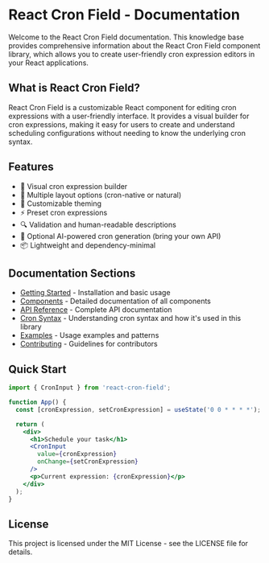 # React Cron Field - Documentation

Welcome to the React Cron Field documentation. This knowledge base provides comprehensive information about the React Cron Field component library, which allows you to create user-friendly cron expression editors in your React applications.

## What is React Cron Field?

React Cron Field is a customizable React component for editing cron expressions with a user-friendly interface. It provides a visual builder for cron expressions, making it easy for users to create and understand scheduling configurations without needing to know the underlying cron syntax.

## Features

- 📅 Visual cron expression builder
- 🔄 Multiple layout options (cron-native or natural)
- 🎨 Customizable theming
- ⚡ Preset cron expressions
- 🔍 Validation and human-readable descriptions
- 🤖 Optional AI-powered cron generation (bring your own API)
- 📦 Lightweight and dependency-minimal

## Documentation Sections

- [Getting Started](./getting-started.md) - Installation and basic usage
- [Components](./components.md) - Detailed documentation of all components
- [API Reference](./api-reference.md) - Complete API documentation
- [Cron Syntax](./cron-syntax.md) - Understanding cron syntax and how it's used in this library
- [Examples](./examples.md) - Usage examples and patterns
- [Contributing](./contributing.md) - Guidelines for contributors

## Quick Start

```jsx
import { CronInput } from 'react-cron-field';

function App() {
  const [cronExpression, setCronExpression] = useState('0 0 * * * *');

  return (
    <div>
      <h1>Schedule your task</h1>
      <CronInput 
        value={cronExpression} 
        onChange={setCronExpression} 
      />
      <p>Current expression: {cronExpression}</p>
    </div>
  );
}
```

## License

This project is licensed under the MIT License - see the LICENSE file for details.